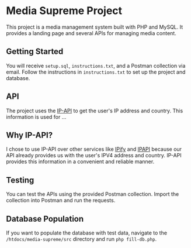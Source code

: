 # Media Supreme Project

This project is a media management system built with PHP and MySQL. It provides a landing page and several APIs for managing media content.

## Getting Started

You will receive `setup.sql`, `instructions.txt`, and a Postman collection via email. Follow the instructions in `instructions.txt` to set up the project and database.

## API

The project uses the [IP-API](http://ip-api.com/json/) to get the user's IP address and country. This information is used for ...

## Why IP-API?

I chose to use IP-API over other services like [IPify](https://api.ipify.org/) and [IPAPI](https://ipapi.co/) because our API already provides us with the user's IPV4 address and country. IP-API provides this information in a convenient and reliable manner.

## Testing

You can test the APIs using the provided Postman collection. Import the collection into Postman and run the requests.

## Database Population

If you want to populate the database with test data, navigate to the `/htdocs/media-supreme/src` directory and run `php fill-db.php`.
